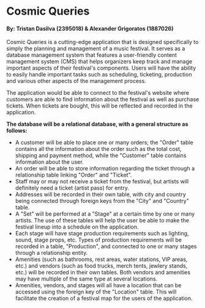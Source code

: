 # Cosmic Queries
#### By: Tristan Dasilva (2395018) & Alexander Grigoratos (1887026)


Cosmic Queries is a cutting-edge application that is designed specifically to simply the planning 
and management of a music festival. It serves as a database management system that features a user-friendly
content management system (CMS) that helps organizers keep track and manage important aspects of their festival's
components. Users will have the ability to easily handle important tasks such as scheduling, ticketing, production
and various other aspects of the management process.

The application would be able to connect to the festival's website where customers are able to find information
about the festival as well as purchase tickets. When tickets are bought, this will be reflected and recorded in
the application. 

**The database will be a relational database, with a general structure as follows:**
- A customer will be able to place one or many orders; the "Order" table contains all the information about the order such as
the total cost, shipping and payment method, while the "Customer" table contains information about the user.
- An order will be able to store information regarding the ticket through a relationship table linking "Order" and "Ticket".
- Staff may or may not receive a ticket from the festival, but artists will definitely need a ticket (artist pass) for entry.
- Addresses will be recorded in their own table, with city and country being connected through foreign keys from the "City"
and "Country" table.
- A "Set" will be performed at a "Stage" at a certain time by one or many artists. The use of these tables will help the user
be able to make the festival lineup into a schedule on the application.
- Each stage will have stage production requirements such as lighting, sound, stage props, etc. Types of production requirements
will be recorded in a table, "Production", and connected to one or many stages through a relationship entity.
- Amenities (such as bathrooms, rest areas, water stations, VIP areas, etc.) and vendors (such as food trucks, merch tents, jewlery stands, etc.) will be 
recorded in their own tables. Both vendors and amenities may have multiple of the same type at several locations.
- Amenities, vendors, and stages will all have a location that can be accessed using the foreign key of the "Location"
table. This will facilitate the creation of a festival map for the users of the application.